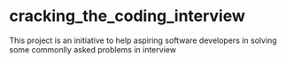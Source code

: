 # cracking_the_coding_interview
This project is an initiative to help aspiring software developers in solving some commonlly asked problems in interview
